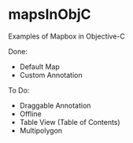 # mapsInObjC
Examples of Mapbox in Objective-C

Done:
- Default Map
- Custom Annotation

To Do:
- Draggable Annotation
- Offline
- Table View (Table of Contents)
- Multipolygon


